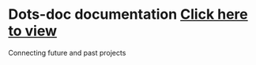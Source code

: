 # Dots-doc documentation [Click here to view](subodhar.github.io/doc/)
Connecting future and past projects
